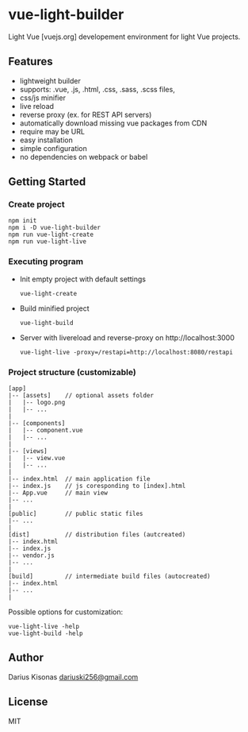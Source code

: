 # vue-light-builder

Light Vue [vuejs.org] developement environment for light Vue projects.

## Features

* lightweight builder 
* supports: .vue, .js, .html, .css, .sass, .scss files, 
* css/js minifier
* live reload
* reverse proxy (ex. for REST API servers)
* automatically download missing vue packages from CDN
* require may be URL
* easy installation
* simple configuration
* no dependencies on webpack or babel

## Getting Started

### Create project

```
npm init
npm i -D vue-light-builder
npm run vue-light-create
npm run vue-light-live
```

### Executing program

* Init empty project with default settings
  ```
  vue-light-create
  ```
* Build minified project
  ```
  vue-light-build
  ```
* Server with livereload and reverse-proxy on http://localhost:3000
  ```
  vue-light-live -proxy=/restapi=http://localhost:8080/restapi
  ```

### Project structure (customizable)

```
[app]
|-- [assets]    // optional assets folder
|   |-- logo.png
|   |-- ...
|
|-- [components]
|   |-- component.vue
|   |-- ...
|
|-- [views]
|   |-- view.vue
|   |-- ...
|
|-- index.html  // main application file
|-- index.js    // js coresponding to [index].html
|-- App.vue     // main view
|-- ...
|
[public]        // public static files
|-- ...  
|
[dist]          // distribution files (autcreated)
|-- index.html
|-- index.js
|-- vendor.js
|-- ...
|
[build]         // intermediate build files (autocreated)
|-- index.html
|-- ...
|
```

Possible options for customization: 
  ```
  vue-light-live -help
  vue-light-build -help
  ```

## Author

Darius Kisonas <dariuski256@gmail.com>

## License

MIT
